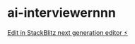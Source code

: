 # ai-interviewernnn

[Edit in StackBlitz next generation editor ⚡️](https://stackblitz.com/~/github.com/Atharva-hustlers16/ai-interviewernnn)